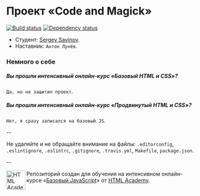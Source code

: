 # Проект «Code and Magick»

[![Build status][travis-image]][travis-url]
[![Dependency status][dependency-image]][dependency-url]

* Студент: [Sergey Savinov](https://htmlacademy.ru/profile/id108375).
* Наставник: `Антон Лунёв`.

### Немного о себе

##### Вы прошли интенсивный онлайн-курс «Базовый HTML и CSS»?
`Да, но не защитил проект`.

##### Вы прошли интенсивный онлайн-курс «Продвинутый HTML и CSS»?
`Нет, я сразу записался на базовый JS`.

--

Не удаляйте и не обращайте внимание на файлы: `.editorconfig`, `.eslintignore`, `.eslintrc`, `.gitignore`, `.travis.yml`, `Makefile`, `package.json`.

--

<a href="https://htmlacademy.ru/js_intensive"><img align="left" width="50" height="50" title="HTML Academy" src="https://htmlacademy.ru/static/img/logo-github-javascript.svg"></a>

Репозиторий создан для обучения на интенсивном онлайн-курсе «[Базовый JavaScript](https://htmlacademy.ru/js_intensive)» от [HTML Academy](https://htmlacademy.ru).

[travis-image]: https://travis-ci.org/js-htmlacademy/108375-code-and-magick.svg?branch=master
[travis-url]: https://travis-ci.org/js-htmlacademy/108375-code-and-magick
[dependency-image]: https://david-dm.org/js-htmlacademy/108375-code-and-magick.svg?style=flat-square
[dependency-url]: https://david-dm.org/js-htmlacademy/108375-code-and-magick
